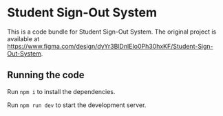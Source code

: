 
  # Student Sign-Out System

  This is a code bundle for Student Sign-Out System. The original project is available at https://www.figma.com/design/dyYr3BlDnlEIo0Ph30hxKF/Student-Sign-Out-System.

  ## Running the code

  Run `npm i` to install the dependencies.

  Run `npm run dev` to start the development server.
  